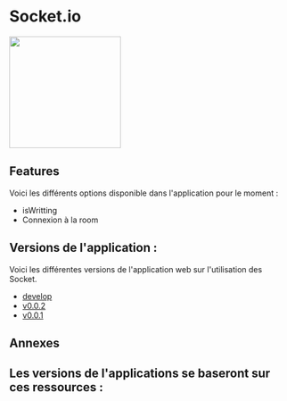 # Socket.io
<img src="https://github.com/A1oneeee/Socket.io/assets/116378179/de76923d-2643-4e38-bba0-b48fae8b2386" width="200" />

## Features
Voici les différents options disponible dans l'application pour le moment :
- isWritting
- Connexion à la room

## Versions de l'application :
Voici les différentes versions de l'application web sur l'utilisation des Socket.
- [develop](https://github.com/A1oneeee/Socket.io/tree/develop)
- [v0.0.2](https://github.com/A1oneeee/Socket.io/tree/version_0.0.2)
- [v0.0.1](https://github.com/A1oneeee/Socket.io/tree/version_0.0.1)

## Annexes
Les versions de l'applications se baseront sur ces ressources :
- 
